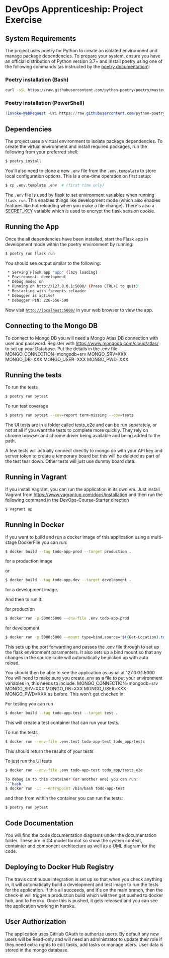 # DevOps Apprenticeship: Project Exercise

## System Requirements

The project uses poetry for Python to create an isolated environment and manage package dependencies. To prepare your system, ensure you have an official distribution of Python version 3.7+ and install poetry using one of the following commands (as instructed by the [poetry documentation](https://python-poetry.org/docs/#system-requirements)):

### Poetry installation (Bash)

```bash
curl -sSL https://raw.githubusercontent.com/python-poetry/poetry/master/get-poetry.py | python
```

### Poetry installation (PowerShell)

```powershell
(Invoke-WebRequest -Uri https://raw.githubusercontent.com/python-poetry/poetry/master/get-poetry.py -UseBasicParsing).Content | python
```

## Dependencies

The project uses a virtual environment to isolate package dependencies. To create the virtual environment and install required packages, run the following from your preferred shell:

```bash
$ poetry install
```

You'll also need to clone a new `.env` file from the `.env.tempalate` to store local configuration options. This is a one-time operation on first setup:

```bash
$ cp .env.template .env  # (first time only)
```

The `.env` file is used by flask to set environment variables when running `flask run`. This enables things like development mode (which also enables features like hot reloading when you make a file change). There's also a [SECRET_KEY](https://flask.palletsprojects.com/en/1.1.x/config/#SECRET_KEY) variable which is used to encrypt the flask session cookie.

## Running the App

Once the all dependencies have been installed, start the Flask app in development mode within the poetry environment by running:
```bash
$ poetry run flask run
```

You should see output similar to the following:
```bash
 * Serving Flask app "app" (lazy loading)
 * Environment: development
 * Debug mode: on
 * Running on http://127.0.0.1:5000/ (Press CTRL+C to quit)
 * Restarting with fsevents reloader
 * Debugger is active!
 * Debugger PIN: 226-556-590
```
Now visit [`http://localhost:5000/`](http://localhost:5000/) in your web browser to view the app.

## Connecting to the Mongo DB
To connect to Mongo DB you will need a Mongo Atlas DB connection with user and password. Register with https://www.mongodb.com/cloud/atlas/ to set up your Database.
Put the details in the .env file
MONGO_CONNECTION=mongodb+srv
MONGO_SRV=XXX
MONGO_DB=XXX
MONGO_USER=XXX
MONGO_PWD=XXX

## Running the tests

To run the tests

```bash
$ poetry run pytest
```

To run test coverage

```bash
$ poetry run pytest --cov=report term-missing --cov=tests

```
The UI tests are in a folder called tests_e2e and can be run separately, or not at all if you want the tests to complete more quickly. They rely on chrome browser and chrome driver being available and being added to the path.

A few tests will actually connect directly to mongo db with your API key and server token to create a temporary board but this will be deleted as part of the test tear down. Other tests will just use dummy board data.


## Running in Vagrant
If you install Vagrant, you can run the application in its own vm. Just install Vagrant from https://www.vagrantup.com/docs/installation and then run the following command in the DevOps-Course-Starter direction
```bash
$ vagrant up
```

## Running in Docker

If you want to build and run a docker image of this application using a multi-stage DockerFile you can run:
```bash
$ docker build --tag todo-app-prod --target production .
```
for a production image 

or 
```bash
$ docker build --tag todo-app-dev --target development .
```
for a development image. 

And then to run it:

for production
```bash
$ docker run -p 5000:5000 --env-file .env todo-app-prod
```

for development
```bash
$ docker run -p 5000:5000 --mount type=bind,source="$((Get-Location).tostring())\todo_app",target="/todo_app/todo_app" --env-file .env todo-app-dev
```
This sets up the port forwarding and passes the .env file through to set up the flask environment paramenters. It also sets up a bind mount so that any changes in the source code will automatically be picked up with auto reload. 

You should then be able to see the application as usual at 127.0.0.1:5000
You will need to make sure you create .env as a file to put your environment variables in, this needs to include:
MONGO_CONNECTION=mongodb+srv
MONGO_SRV=XXX
MONGO_DB=XXX
MONGO_USER=XXX
MONGO_PWD=XXX
as before. This won't get checked in.


For testing you can run
```bash
$ docker build --tag todo-app-test --target test .
```
This will create a test container that can run your tests.

To run the tests
```bash
$ docker run --env-file .env.test todo-app-test todo_app/tests
```
This should return the results of your tests

To just run the UI tests
```bash
$ docker run --env-file .env todo-app-test todo_app/tests_e2e

To debug in to this container (or another one) you can run:
```bash
$ docker run -it --entrypoint /bin/bash todo-app-test
```

and then from within the container you can run the tests:
```bash
$ poetry run pytest
```
## Code Documentation
You will find the code documentation diagrams under the documentation folder. These are in C4 model format so show the system context, containter and component architecture as well as a UML diagram for the code.

## Deploying to Docker Hub Registry
The travis continuous integration is set up so that when you check anything in, it will automatically build a development and test image to run the tests for the application. If this all succeeds, and it's on the main branch, then the check-in will trigger a production build which will then get pushed to docker hub, and to heroku. Once this is pushed, it gets released and you can see the application working in heroku. 

## User Authorization
The application uses GitHub OAuth to authorize users. By default any new users will be Read-only and will need an administrator to update their role if they need extra rights to edit tasks, add tasks or manage users. User data is stored in the mongo database. 

